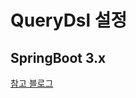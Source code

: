 # QueryDsl 설정

## SpringBoot 3.x
[참고 블로그](https://velog.io/@juhyeon1114/Spring-QueryDsl-gradle-%EC%84%A4%EC%A0%95-Spring-boot-3.0-%EC%9D%B4%EC%83%81)